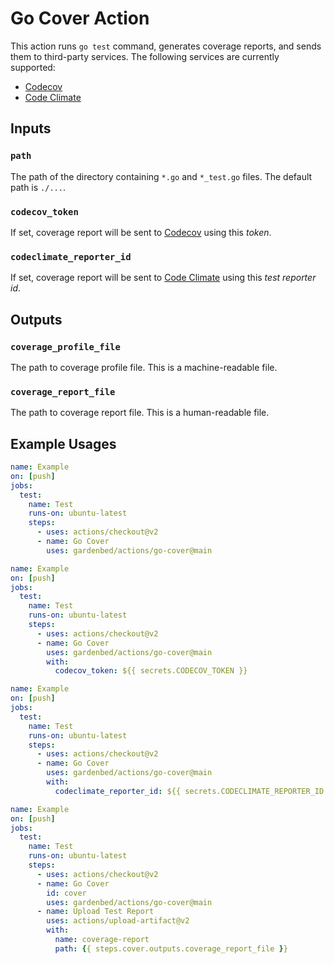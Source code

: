 # Go Cover Action

This action runs `go test` command, generates coverage reports, and sends them to third-party services.
The following services are currently supported:

  - [Codecov](https://codecov.io)
  - [Code Climate](https://codeclimate.com)

## Inputs

### `path`

The path of the directory containing `*.go` and `*_test.go` files.
The default path is `./...`.

### `codecov_token`

If set, coverage report will be sent to [Codecov](https://codecov.io) using this _token_.

### `codeclimate_reporter_id`

If set, coverage report will be sent to [Code Climate](https://codeclimate.com) using this _test reporter id_.

## Outputs

### `coverage_profile_file`

The path to coverage profile file. This is a machine-readable file.

### `coverage_report_file`

The path to coverage report file. This is a human-readable file.

## Example Usages

```yaml
name: Example
on: [push]
jobs:
  test:
    name: Test
    runs-on: ubuntu-latest
    steps:
      - uses: actions/checkout@v2
      - name: Go Cover
        uses: gardenbed/actions/go-cover@main
```

```yaml
name: Example
on: [push]
jobs:
  test:
    name: Test
    runs-on: ubuntu-latest
    steps:
      - uses: actions/checkout@v2
      - name: Go Cover
        uses: gardenbed/actions/go-cover@main
        with:
          codecov_token: ${{ secrets.CODECOV_TOKEN }}
```

```yaml
name: Example
on: [push]
jobs:
  test:
    name: Test
    runs-on: ubuntu-latest
    steps:
      - uses: actions/checkout@v2
      - name: Go Cover
        uses: gardenbed/actions/go-cover@main
        with:
          codeclimate_reporter_id: ${{ secrets.CODECLIMATE_REPORTER_ID }}
```

```yaml
name: Example
on: [push]
jobs:
  test:
    name: Test
    runs-on: ubuntu-latest
    steps:
      - uses: actions/checkout@v2
      - name: Go Cover
        id: cover
        uses: gardenbed/actions/go-cover@main
      - name: Upload Test Report
        uses: actions/upload-artifact@v2
        with:
          name: coverage-report
          path: {{ steps.cover.outputs.coverage_report_file }}
```
